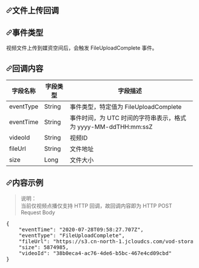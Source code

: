 <div id="readme" class="Box-body readme blob js-code-block-container p-5 p-xl-6">
    <article class="markdown-body entry-content container-lg" itemprop="text"><h1><a id="user-content-文件上传回调" class="anchor" aria-hidden="true" href="#文件上传回调"><svg class="octicon octicon-link" viewBox="0 0 16 16" version="1.1" width="16" height="16" aria-hidden="true"><path fill-rule="evenodd" d="M7.775 3.275a.75.75 0 001.06 1.06l1.25-1.25a2 2 0 112.83 2.83l-2.5 2.5a2 2 0 01-2.83 0 .75.75 0 00-1.06 1.06 3.5 3.5 0 004.95 0l2.5-2.5a3.5 3.5 0 00-4.95-4.95l-1.25 1.25zm-4.69 9.64a2 2 0 010-2.83l2.5-2.5a2 2 0 012.83 0 .75.75 0 001.06-1.06 3.5 3.5 0 00-4.95 0l-2.5 2.5a3.5 3.5 0 004.95 4.95l1.25-1.25a.75.75 0 00-1.06-1.06l-1.25 1.25a2 2 0 01-2.83 0z"></path></svg></a>文件上传回调</h1>
<h2><a id="user-content-事件类型" class="anchor" aria-hidden="true" href="#事件类型"><svg class="octicon octicon-link" viewBox="0 0 16 16" version="1.1" width="16" height="16" aria-hidden="true"><path fill-rule="evenodd" d="M7.775 3.275a.75.75 0 001.06 1.06l1.25-1.25a2 2 0 112.83 2.83l-2.5 2.5a2 2 0 01-2.83 0 .75.75 0 00-1.06 1.06 3.5 3.5 0 004.95 0l2.5-2.5a3.5 3.5 0 00-4.95-4.95l-1.25 1.25zm-4.69 9.64a2 2 0 010-2.83l2.5-2.5a2 2 0 012.83 0 .75.75 0 001.06-1.06 3.5 3.5 0 00-4.95 0l-2.5 2.5a3.5 3.5 0 004.95 4.95l1.25-1.25a.75.75 0 00-1.06-1.06l-1.25 1.25a2 2 0 01-2.83 0z"></path></svg></a>事件类型</h2>
<p>视频文件上传到媒资空间后，会触发 FileUploadComplete 事件。</p>
<h2><a id="user-content-回调内容" class="anchor" aria-hidden="true" href="#回调内容"><svg class="octicon octicon-link" viewBox="0 0 16 16" version="1.1" width="16" height="16" aria-hidden="true"><path fill-rule="evenodd" d="M7.775 3.275a.75.75 0 001.06 1.06l1.25-1.25a2 2 0 112.83 2.83l-2.5 2.5a2 2 0 01-2.83 0 .75.75 0 00-1.06 1.06 3.5 3.5 0 004.95 0l2.5-2.5a3.5 3.5 0 00-4.95-4.95l-1.25 1.25zm-4.69 9.64a2 2 0 010-2.83l2.5-2.5a2 2 0 012.83 0 .75.75 0 001.06-1.06 3.5 3.5 0 00-4.95 0l-2.5 2.5a3.5 3.5 0 004.95 4.95l1.25-1.25a.75.75 0 00-1.06-1.06l-1.25 1.25a2 2 0 01-2.83 0z"></path></svg></a>回调内容</h2>
<table>
<thead>
<tr>
<th>字段名称</th>
<th>字段类型</th>
<th>字段描述</th>
</tr>
</thead>
<tbody>
<tr>
<td>eventType</td>
<td>String</td>
<td>事件类型，特定值为 FileUploadComplete</td>
</tr>
<tr>
<td>eventTime</td>
<td>String</td>
<td>事件时间，为 UTC 时间的字符串表示，格式为 yyyy-MM-ddTHH:mm:ssZ</td>
</tr>
<tr>
<td>videoId</td>
<td>String</td>
<td>视频ID</td>
</tr>
<tr>
<td>fileUrl</td>
<td>String</td>
<td>文件地址</td>
</tr>
<tr>
<td>size</td>
<td>Long</td>
<td>文件大小</td>
</tr>
</tbody>
</table>
<h2><a id="user-content-内容示例" class="anchor" aria-hidden="true" href="#内容示例"><svg class="octicon octicon-link" viewBox="0 0 16 16" version="1.1" width="16" height="16" aria-hidden="true"><path fill-rule="evenodd" d="M7.775 3.275a.75.75 0 001.06 1.06l1.25-1.25a2 2 0 112.83 2.83l-2.5 2.5a2 2 0 01-2.83 0 .75.75 0 00-1.06 1.06 3.5 3.5 0 004.95 0l2.5-2.5a3.5 3.5 0 00-4.95-4.95l-1.25 1.25zm-4.69 9.64a2 2 0 010-2.83l2.5-2.5a2 2 0 012.83 0 .75.75 0 001.06-1.06 3.5 3.5 0 00-4.95 0l-2.5 2.5a3.5 3.5 0 004.95 4.95l1.25-1.25a.75.75 0 00-1.06-1.06l-1.25 1.25a2 2 0 01-2.83 0z"></path></svg></a>内容示例</h2>
<blockquote>
<p>说明：<br>
当前仅视频点播仅支持 HTTP 回调，故回调内容即为 HTTP POST Request Body</p>
</blockquote>
<div class="highlight highlight-source-json"><pre>{
    <span class="pl-s"><span class="pl-pds">"</span>eventTime<span class="pl-pds">"</span></span>: <span class="pl-s"><span class="pl-pds">"</span>2020-07-28T09:58:27.707Z<span class="pl-pds">"</span></span>,
    <span class="pl-s"><span class="pl-pds">"</span>eventType<span class="pl-pds">"</span></span>: <span class="pl-s"><span class="pl-pds">"</span>FileUploadComplete<span class="pl-pds">"</span></span>,
    <span class="pl-s"><span class="pl-pds">"</span>fileUrl<span class="pl-pds">"</span></span>: <span class="pl-s"><span class="pl-pds">"</span>https://s3.cn-north-1.jcloudcs.com/vod-storage-272769/source/2020/20200728/422/317bd090-c4cb-4a3e-b2da-2881bf541295.mp4<span class="pl-pds">"</span></span>,
    <span class="pl-s"><span class="pl-pds">"</span>size<span class="pl-pds">"</span></span>: <span class="pl-c1">5874985</span>,
    <span class="pl-s"><span class="pl-pds">"</span>videoId<span class="pl-pds">"</span></span>: <span class="pl-s"><span class="pl-pds">"</span>38b0eca4-ac76-4de6-b5bc-467e4cd09cbd<span class="pl-pds">"</span></span>
}</pre></div>
</article>
  </div>
